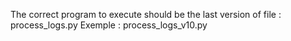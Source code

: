 The correct program to execute should be the last version of file : process_logs.py 
Exemple : process_logs_v10.py

